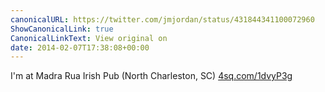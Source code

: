 ```yaml
---
canonicalURL: https://twitter.com/jmjordan/status/431844341100072960
ShowCanonicalLink: true
CanonicalLinkText: View original on
date: 2014-02-07T17:38:08+00:00
---
```

I'm at Madra Rua Irish Pub (North Charleston, SC) [4sq.com/1dvyP3g](http://4sq.com/1dvyP3g)